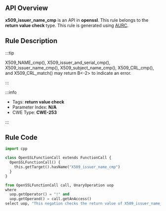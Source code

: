 ---
---


## API Overview
**x509_issuer_name_cmp** is an API in **openssl**. This rule belongs to the **return value check** type. This rule is generated using [AURC](../../tools/AURC).
## Rule Description

:::tip

X509_NAME_cmp(), X509_issuer_and_serial_cmp(), X509_issuer_name_cmp(), X509_subject_name_cmp(), X509_CRL_cmp(), and X509_CRL_match() may return B\<-2\> to indicate an error.

:::

:::info

- Tags: **return value check**
- Parameter Index: **N/A**
- CWE Type: **CWE-253**

:::

## Rule Code
```python
import cpp

class OpenSSLFunctionCall extends FunctionCall {
  OpenSSLFunctionCall() {
    this.getTarget().hasName("X509_issuer_name_cmp")
  }
}

from OpenSSLFunctionCall call, UnaryOperation uop
where
  uop.getOperator() = "!" and
  uop.getOperand() = call.getAnAccess()
select uop, "This negation checks the return value of X509_issuer_name_cmp."
```
